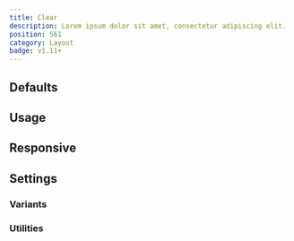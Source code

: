 ```yaml
---
title: Clear
description: Lorem ipsum dolor sit amet, consectetur adipiscing elit.
position: 561
category: Layout
badge: v1.11+
---
```


## Defaults

<TableGenerateCommon 
  :rules="{
    'clear-left': ['clear: left;'],
    'clear-right': ['clear: right;'],
    'clear-both': ['clear: both;'],
    'clear-none': ['clear: none;'],
}"></TableGenerateCommon>

## Usage

## Responsive

## Settings

### Variants

### Utilities
